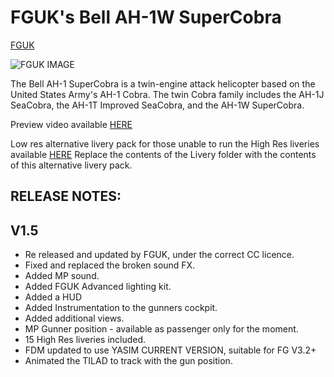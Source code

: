 FGUK's Bell AH-1W SuperCobra
======================


[FGUK](http://www.fguk.me/hangar/rotary/summary/13-rotary-wing/516-bell-ah-1w-supercobra)

![FGUK IMAGE](http://www.fguk.eu/images/jdownloads/screenshots/fgfs-screen-0333.png)

The Bell AH-1 SuperCobra is a twin-engine attack helicopter based on the United States Army's AH-1 Cobra. The twin Cobra family includes the AH-1J SeaCobra, the AH-1T Improved SeaCobra, and the AH-1W SuperCobra.


Preview video available  [HERE](https://youtu.be/f-M7KLkWLJE)

 

Low res alternative livery pack for those unable to run the High Res liveries available [HERE](http://www.fguk.eu/index.php/hangar/download/11-liveries/515-ah-1w-low-res-livery-pack)
Replace the contents of the Livery folder with the contents of this alternative livery pack.


RELEASE NOTES:
-------------


V1.5
----

* Re released and updated by FGUK, under the correct CC licence.
* Fixed and replaced the broken sound FX.
* Added MP sound.
* Added FGUK Advanced lighting kit.
* Added a HUD
* Added Instrumentation to the gunners cockpit.
* Added additional views.
* MP Gunner position - available as passenger only for the moment.
* 15 High Res liveries included.
* FDM updated to use YASIM CURRENT VERSION, suitable for FG V3.2+
* Animated the TILAD to track with the gun position.
